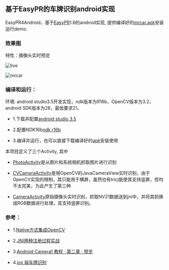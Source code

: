 ## 基于EasyPR的车牌识别android实现

EasyPR4Android，基于[EasyPR](https://github.com/liuruoze/EasyPR)1.6的android实现, 提供编译好的[mrcar.apk](https://github.com/imistyrain/EasyPR4Android/releases)安装运行demo.

### 效果图

特性：摄像头实时预览

![live](cameralive.png)

![mrcar](mrcar.png)

### 编译和运行：

环境: android studio3.5开发实现，ndk版本为R16b，OpenCV版本为3.2，android SDK版本为28，最低要求21。

* 1.下载并配置[android studio 3.5](http://www.android-studio.org/)

* 2.配置NDK16b[ndk r16b](http://blog.csdn.net/shuzfan/article/details/52690554)

* 3.编译并运行，也可以直接下载编译好的[apk](mrcar.apk)安装使用

本项目定义了三个Activity, 其中

* [PhotoActivity](app/src/main/java/yanyu/com/mrcar/PhotoActivity.java)是从图片和系统相机抓取图片进行识别

* [CVCameraActivity](app/src/main/java/yanyu/com/mrcar/CVCameraActivity.java)是用OpenCV的JavaCameraView实时识别，由于OpenCV实现的限制，其只能用于横屏，虽然也有tricj能使其支持竖屏，但均不太完美，为此产生了第三种

* [CameraActivity](app/src/main/java/yanyu/com/mrcar/CameraActivity.java)原始摄像头实时识别，抓取NV21数据送到jni中，并将其抓换成RGB数据进行处理，其支持竖屏识别。

### 参考：

* 1.[Native方式集成OpenCV](https://github.com/ShawnZhang31/opencv-android-studio)

* 2.[JNI两种注册过程实战](https://blog.csdn.net/xsf50717/article/details/54693802)

* 3.[Android Camera1 教程 · 第二章 · 预览](https://www.jianshu.com/p/705d4792e836)

* 4.[ios 端车牌识别](https://github.com/imistyrain/EasyPR-Swift)
